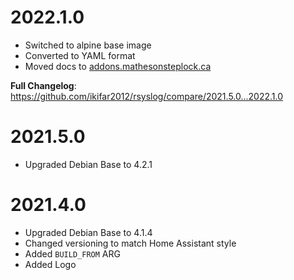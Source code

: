 # 2022.1.0

- Switched to alpine base image
- Converted to YAML format
- Moved docs to [addons.mathesonsteplock.ca](https://addons.mathesonsteplock.ca/docs/addons/rsyslog/basic-config)

**Full Changelog**: https://github.com/ikifar2012/rsyslog/compare/2021.5.0...2022.1.0


# 2021.5.0

- Upgraded Debian Base to 4.2.1

# 2021.4.0

- Upgraded Debian Base to 4.1.4
- Changed versioning to match Home Assistant style
- Added `BUILD_FROM` ARG
- Added Logo